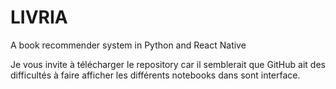 # LIVRIA
A book recommender system in Python and React Native

Je vous invite à télécharger le repository car il semblerait que GitHub ait des difficultés à faire afficher les différents notebooks dans sont interface. 
